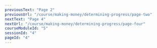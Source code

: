 ```yaml
---
previousText: "Page 2"
previousUrl: "/course/making-money/determining-progress/page-two"
nextText: "Page 4"
nextUrl: "/course/making-money/determining-progress/page-four"
courseModuleId: "5"
sessionId: "4"
pageId: "4"
---
```



